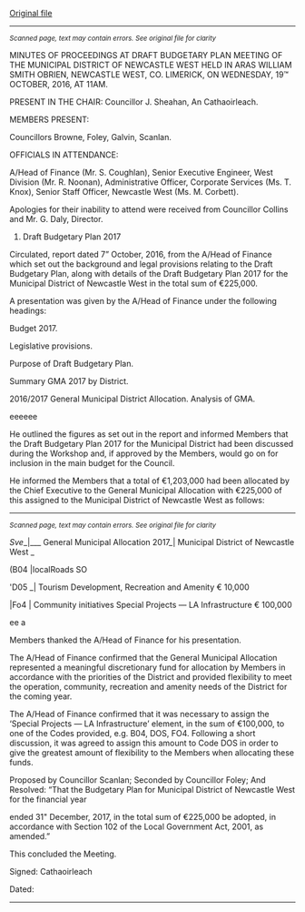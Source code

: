 [Original file](https://beta.limerick.ie/sites/default/files/media/documents/2017-04/minutes_of_draft_budgetary_plan_2017_newcastle_west_191016.pdf)

---
*<small>Scanned page, text may contain errors. See original file for clarity</small>*  

MINUTES OF PROCEEDINGS AT DRAFT BUDGETARY PLAN MEETING
OF THE MUNICIPAL DISTRICT OF NEWCASTLE WEST HELD IN ARAS
WILLIAM SMITH OBRIEN, NEWCASTLE WEST, CO. LIMERICK, ON
WEDNESDAY, 19™ OCTOBER, 2016, AT 11AM.

PRESENT IN THE CHAIR: Councillor J. Sheahan, An Cathaoirleach.

MEMBERS PRESENT:

Councillors Browne, Foley, Galvin, Scanlan.

OFFICIALS IN ATTENDANCE:

A/Head of Finance (Mr. S. Coughlan), Senior Executive Engineer, West Division (Mr. R. Noonan),
Administrative Officer, Corporate Services (Ms. T. Knox), Senior Staff Officer, Newcastle West
(Ms. M. Corbett).

Apologies for their inability to attend were received from Councillor Collins and Mr. G. Daly,
Director.

1. Draft Budgetary Plan 2017

Circulated, report dated 7” October, 2016, from the A/Head of Finance which set out the
background and legal provisions relating to the Draft Budgetary Plan, along with details of the
Draft Budgetary Plan 2017 for the Municipal District of Newcastle West in the total sum of
€225,000.

A presentation was given by the A/Head of Finance under the following headings:

Budget 2017.

Legislative provisions.

Purpose of Draft Budgetary Plan.

Summary GMA 2017 by District.

2016/2017 General Municipal District Allocation.
Analysis of GMA.

eeeeee

He outlined the figures as set out in the report and informed Members that the Draft Budgetary
Plan 2017 for the Municipal District had been discussed during the Workshop and, if approved
by the Members, would go on for inclusion in the main budget for the Council.

He informed the Members that a total of €1,203,000 had been allocated by the Chief Executive
to the General Municipal Allocation with €225,000 of this assigned to the Municipal District of
Newcastle West as follows:


---
*<small>Scanned page, text may contain errors. See original file for clarity</small>*  

_Sve__|___ General Municipal Allocation 2017_| Municipal District of Newcastle West _

(B04 |localRoads SO

'D05 _| Tourism Development, Recreation and Amenity € 10,000

|Fo4 | Community initiatives
Special Projects — LA Infrastructure € 100,000

ee a

Members thanked the A/Head of Finance for his presentation.

The A/Head of Finance confirmed that the General Municipal Allocation represented a
meaningful discretionary fund for allocation by Members in accordance with the priorities of
the District and provided flexibility to meet the operation, community, recreation and amenity
needs of the District for the coming year.

The A/Head of Finance confirmed that it was necessary to assign the ‘Special Projects — LA
Infrastructure’ element, in the sum of €100,000, to one of the Codes provided, e.g. B04, DOS,
FO4. Following a short discussion, it was agreed to assign this amount to Code DOS in order to
give the greatest amount of flexibility to the Members when allocating these funds.

Proposed by Councillor Scanlan;
Seconded by Councillor Foley;
And Resolved:
“That the Budgetary Plan for Municipal District of Newcastle West for the financial year

ended 31" December, 2017, in the total sum of €225,000 be adopted, in accordance with
Section 102 of the Local Government Act, 2001, as amended.”

This concluded the Meeting.

Signed:
Cathaoirleach

Dated:


---
